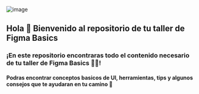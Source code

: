 ![image](https://user-images.githubusercontent.com/57787993/120093208-4ce0b680-c0de-11eb-85e1-cd6ae36b2e44.png)
## Hola 👋 Bienvenido al repositorio de tu taller de Figma Basics
### ¡En este repositorio encontraras todo el contenido necesario de tu taller de Figma Basics 📏📐!
#### Podras encontrar conceptos basicos de UI, herramientas, tips y algunos consejos que te ayudaran en tu camino 📝 
